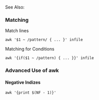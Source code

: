 See Also:

### Matching

Match lines

    awk '$1 ~ /pattern/ { ... }' infile

Matching for Conditions

    awk '{if($1 ~ /pattern) { ... }}' infile

### Advanced Use of awk

#### Negative Indizes

    awk '{print $(NF - 1)}'
